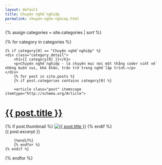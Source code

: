 ```yaml
---
layout: default
title: Chuyện nghề nghiệp
permalink: chuyen-nghe-nghiep.html
---
```



{% assign categories = site.categories | sort %}
<div id="index">

{% for category in categories %}

	{% if category[0] == "Chuyện nghề nghiệp" %}
	<div class="category_detail">
		<h1>{{ category[0] }}</h1>
		<p>Chuyện nghề nghiệp - là chuyên mục nơi một thằng coder viết về những buồn vui, khó khăn, trăn trở trong nghề lập trình.</p>
	</div>
		{% for post in site.posts %}
		{% if post.categories contains category[0] %}

		<article class="post" itemscope itemtype="http://schema.org/Article">
  <h1 itemprop="name"><a href="{{ post.url }}" title="{{ post.title }}" >{{ post.title }}</a></h1>
  {% if post.thumbnail %}
  <a href="{{ post.url }}"><img src="{{ site.baseurl }}images/{{ post.thumbnail }}" alt="{{ post.title }}" class="post_thumbnail"></a>
  {% endif %}
  <div class="excerpt" itemprop="description">
    {{ post.excerpt }}
  </div>
  <div class="clear"></div>
</article>

		{%endif%}
		{% endfor %}
	{% endif %}

{% endfor %}
</div>

